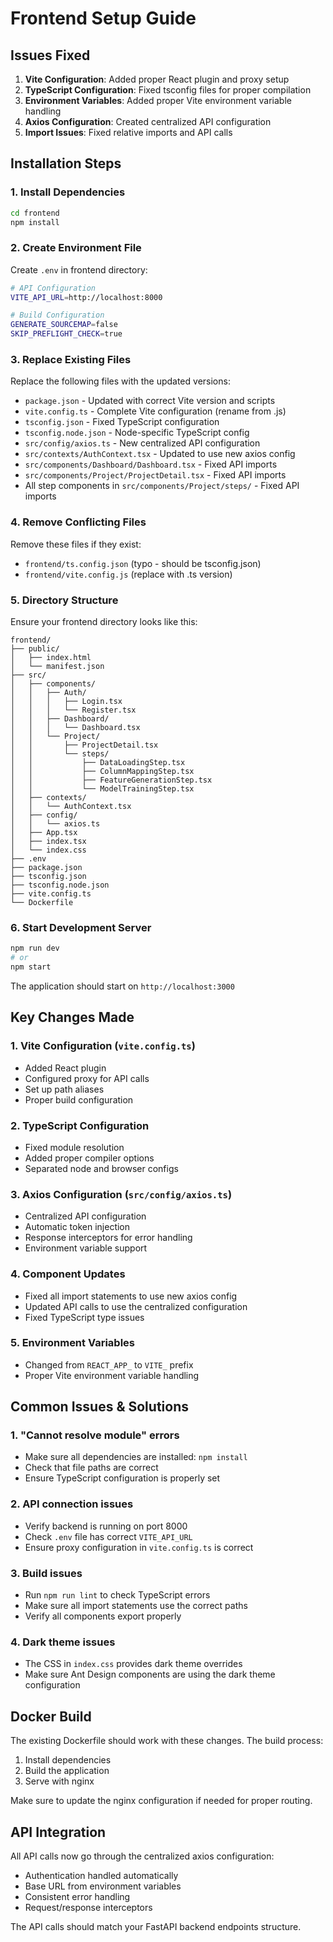 # Frontend Setup Guide

## Issues Fixed

1. **Vite Configuration**: Added proper React plugin and proxy setup
2. **TypeScript Configuration**: Fixed tsconfig files for proper compilation
3. **Environment Variables**: Added proper Vite environment variable handling
4. **Axios Configuration**: Created centralized API configuration
5. **Import Issues**: Fixed relative imports and API calls

## Installation Steps

### 1. Install Dependencies

```bash
cd frontend
npm install
```

### 2. Create Environment File

Create `.env` in frontend directory:
```bash
# API Configuration
VITE_API_URL=http://localhost:8000

# Build Configuration
GENERATE_SOURCEMAP=false
SKIP_PREFLIGHT_CHECK=true
```

### 3. Replace Existing Files

Replace the following files with the updated versions:

- `package.json` - Updated with correct Vite version and scripts
- `vite.config.ts` - Complete Vite configuration (rename from .js)
- `tsconfig.json` - Fixed TypeScript configuration
- `tsconfig.node.json` - Node-specific TypeScript config
- `src/config/axios.ts` - New centralized API configuration
- `src/contexts/AuthContext.tsx` - Updated to use new axios config
- `src/components/Dashboard/Dashboard.tsx` - Fixed API imports
- `src/components/Project/ProjectDetail.tsx` - Fixed API imports
- All step components in `src/components/Project/steps/` - Fixed API imports

### 4. Remove Conflicting Files

Remove these files if they exist:
- `frontend/ts.config.json` (typo - should be tsconfig.json)
- `frontend/vite.config.js` (replace with .ts version)

### 5. Directory Structure

Ensure your frontend directory looks like this:
```
frontend/
├── public/
│   ├── index.html
│   └── manifest.json
├── src/
│   ├── components/
│   │   ├── Auth/
│   │   │   ├── Login.tsx
│   │   │   └── Register.tsx
│   │   ├── Dashboard/
│   │   │   └── Dashboard.tsx
│   │   └── Project/
│   │       ├── ProjectDetail.tsx
│   │       └── steps/
│   │           ├── DataLoadingStep.tsx
│   │           ├── ColumnMappingStep.tsx
│   │           ├── FeatureGenerationStep.tsx
│   │           └── ModelTrainingStep.tsx
│   ├── contexts/
│   │   └── AuthContext.tsx
│   ├── config/
│   │   └── axios.ts
│   ├── App.tsx
│   ├── index.tsx
│   └── index.css
├── .env
├── package.json
├── tsconfig.json
├── tsconfig.node.json
├── vite.config.ts
└── Dockerfile
```

### 6. Start Development Server

```bash
npm run dev
# or
npm start
```

The application should start on `http://localhost:3000`

## Key Changes Made

### 1. Vite Configuration (`vite.config.ts`)
- Added React plugin
- Configured proxy for API calls
- Set up path aliases
- Proper build configuration

### 2. TypeScript Configuration
- Fixed module resolution
- Added proper compiler options
- Separated node and browser configs

### 3. Axios Configuration (`src/config/axios.ts`)
- Centralized API configuration
- Automatic token injection
- Response interceptors for error handling
- Environment variable support

### 4. Component Updates
- Fixed all import statements to use new axios config
- Updated API calls to use the centralized configuration
- Fixed TypeScript type issues

### 5. Environment Variables
- Changed from `REACT_APP_` to `VITE_` prefix
- Proper Vite environment variable handling

## Common Issues & Solutions

### 1. "Cannot resolve module" errors
- Make sure all dependencies are installed: `npm install`
- Check that file paths are correct
- Ensure TypeScript configuration is properly set

### 2. API connection issues
- Verify backend is running on port 8000
- Check `.env` file has correct `VITE_API_URL`
- Ensure proxy configuration in `vite.config.ts` is correct

### 3. Build issues
- Run `npm run lint` to check TypeScript errors
- Make sure all import statements use the correct paths
- Verify all components export properly

### 4. Dark theme issues
- The CSS in `index.css` provides dark theme overrides
- Make sure Ant Design components are using the dark theme configuration

## Docker Build

The existing Dockerfile should work with these changes. The build process:

1. Install dependencies
2. Build the application
3. Serve with nginx

Make sure to update the nginx configuration if needed for proper routing.

## API Integration

All API calls now go through the centralized axios configuration:
- Authentication handled automatically
- Base URL from environment variables
- Consistent error handling
- Request/response interceptors

The API calls should match your FastAPI backend endpoints structure.